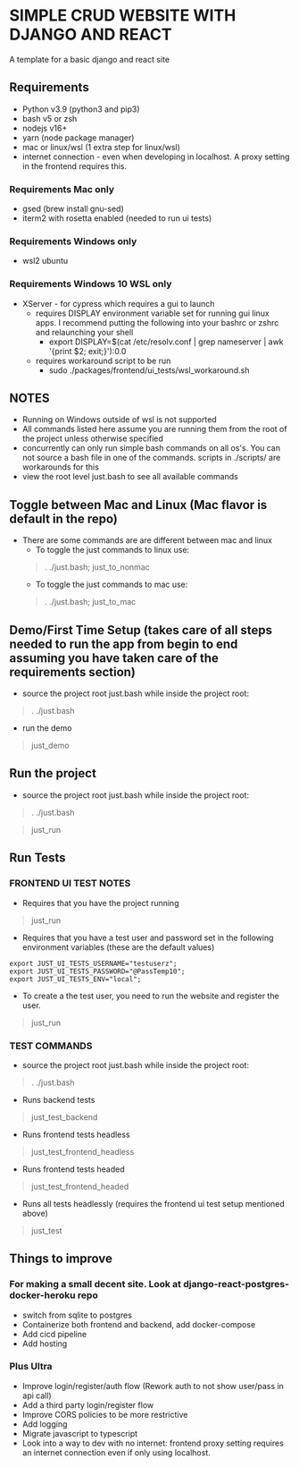 # SIMPLE CRUD WEBSITE WITH DJANGO AND REACT
A template for a basic django and react site

## Requirements
- Python v3.9 (python3 and pip3)
- bash v5 or zsh
- nodejs v16+
- yarn (node package manager)
- mac or linux/wsl (1 extra step for linux/wsl)
- internet connection - even when developing in localhost. A proxy setting in the frontend requires this.

### Requirements Mac only
- gsed (brew install gnu-sed)
- iterm2 with rosetta enabled (needed to run ui tests)

### Requirements Windows only
- wsl2 ubuntu

### Requirements Windows 10 WSL only
- XServer - for cypress which requires a gui to launch
  - requires DISPLAY environment variable set for running gui linux apps. I recommend putting the following into your bashrc or zshrc and relaunching your shell
    - export DISPLAY=$(cat /etc/resolv.conf | grep nameserver | awk '{print $2; exit;}'):0.0
  - requires workaround script to be run
    - sudo ./packages/frontend/ui_tests/wsl_workaround.sh

## NOTES
- Running on Windows outside of wsl is not supported
- All commands listed here assume you are running them from the root of the project unless otherwise specified
- concurrently can only run simple bash commands on all os's. You can not source a bash file in one of the commands. scripts in ./scripts/ are workarounds  for this
- view the root level just.bash to see all available commands

## Toggle between Mac and Linux (Mac flavor is default in the repo)
- There are some commands are are different between mac and linux
  - To toggle the just commands to linux use:
  > . ./just.bash; just_to_nonmac
  - To toggle the just commands to mac use:
  > . ./just.bash; just_to_mac

## Demo/First Time Setup (takes care of all steps needed to run the app from begin to end assuming you have taken care of the requirements section)
- source the project root just.bash while inside the project root:
> . ./just.bash

- run the demo
> just_demo

## Run the project
- source the project root just.bash while inside the project root:
> . ./just.bash

> just_run

## Run Tests

### FRONTEND UI TEST NOTES
- Requires that you have the project running
> just_run
- Requires that you have a test user and password set in the following environment variables (these are the default values)
```
export JUST_UI_TESTS_USERNAME="testuserz";
export JUST_UI_TESTS_PASSWORD="@PassTemp10";
export JUST_UI_TESTS_ENV="local";
```
- To create a the test user, you need to run the website and register the user.
> just_run

### TEST COMMANDS
- source the project root just.bash while inside the project root:
> . ./just.bash

- Runs backend tests
> just_test_backend

- Runs frontend tests headless
> just_test_frontend_headless

- Runs frontend tests headed
> just_test_frontend_headed

- Runs all tests headlessly (requires the frontend ui test setup mentioned above)
> just_test

## Things to improve

### For making a small decent site. Look at django-react-postgres-docker-heroku repo
- switch from sqlite to postgres
- Containerize both frontend and backend, add docker-compose
- Add cicd pipeline
- Add hosting

### Plus Ultra
- Improve login/register/auth flow (Rework auth to not show user/pass in api call)
- Add a third party login/register flow
- Improve CORS policies to be more restrictive
- Add logging
- Migrate javascript to typescript
- Look into a way to dev with no internet: frontend proxy setting requires an internet connection even if only using localhost.
